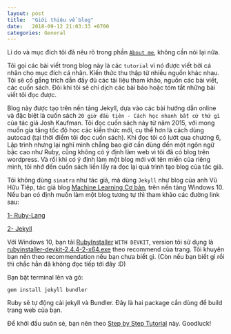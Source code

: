 ```yaml
---
layout: post
title:  "Giới thiệu về blog"
date:   2018-09-12 21:03:33 +0700
categories: General
---
```

Lí do và mục đích tôi đã nêu rõ trong phần [`About me`][About-me], không cần nói lại nữa.

Tôi gọi các bài viết trong blog này là các `tutorial` vì nó được viết bởi cá nhân cho mục đích cá nhân. Kiến thức thu thập từ nhiều nguồn khác nhau. Tôi sẽ cố gắng trích dẫn đầy đủ các tài liệu tham khảo, nguồn các bài viết, các cuốn sách. Đôi khi tôi sẽ chỉ dịch các bài báo hoặc tóm tắt những bài viết tôi đọc được.

Blog này được tạo  trên nền tảng Jekyll, dựa vào các bài hướng dẫn online và đặc biệt là cuốn sách `20 giờ đầu tiên - Cách học nhanh bất cứ thứ gì` của tác giả Josh Kaufman. Tôi đọc cuốn sách này từ năm 2015, với mong muốn gia tăng tốc độ học các kiến thức mới, cụ thể hơn là cách dùng autocad (tại thời điểm tôi đọc cuốn sách). Khi đọc tôi có lướt qua chương 6, Lập trình nhưng lại nghĩ mình chẳng bao giờ cần dùng đến một ngôn ngữ bậc cao như Ruby, cũng không có ý định làm web vì tôi đã có blog trên wordpress. Và rồi khi có ý định làm một blog mới với tên miền của riêng mình, tôi nhớ đến cuốn sách liền lấy ra đọc lại quá trình tạo blog của tác giả.

Tôi không dùng `sinatra` như tác giả, mà dùng `Jekyll` như blog của anh Vũ Hữu Tiệp, tác giả blog [Machine Learning Cơ bản][ml-coban], trên nền tảng Windows 10. Nếu bạn có định muốn làm một blog tương tự thì tham khảo các đường link sau:

[1- Ruby-Lang](https://www.ruby-lang.org/en/downloads/)

[2- Jekyll](https://jekyllrb.com/docs/pages/)

Với Windows 10, bạn tải [RubyInstaller](https://rubyinstaller.org/) `WITH DEVKIT`, version tôi sử dụng là [rubyinstaller-devkit-2.4.4-2-x64.exe](https://github.com/oneclick/rubyinstaller2/releases/download/rubyinstaller-2.4.4-2/rubyinstaller-devkit-2.4.4-2-x64.exe) theo recommend của trang. Tôi khuyên bạn nên theo recommendation nếu bạn chưa biết gì. (Còn nếu bạn biết gì rồi thì chắc hẳn đã không đọc tiếp tới đây :D)

Bạn bật terminal lên và gõ:

	gem install jekyll bundler

Ruby sẽ tự động cài jekyll và Bundler. Đây là hai package cần dùng để build trang web của bạn.

Để khởi đầu suôn sẻ, bạn nên theo [Step by Step Tutorial][step-by-step-tutorial] này. Goodluck!




<!-- You’ll find this post in your `_posts` directory. Go ahead and edit it and re-build the site to see your changes. You can rebuild the site in many different ways, but the most common way is to run `jekyll serve`, which launches a web server and auto-regenerates your site when a file is updated.

To add new posts, simply add a file in the `_posts` directory that follows the convention `YYYY-MM-DD-name-of-post.ext` and includes the necessary front matter. Take a look at the source for this post to get an idea about how it works.

Jekyll also offers powerful support for code snippets:

{% highlight ruby %}
def print_hi(name)
  puts "Hi, #{name}"
end
print_hi('Tom')
#=> prints 'Hi, Tom' to STDOUT.
{% endhighlight %}

Check out the [Jekyll docs][jekyll-docs] for more info on how to get the most out of Jekyll. File all bugs/feature requests at [Jekyll’s GitHub repo][jekyll-gh]. If you have questions, you can ask them on [Jekyll Talk][jekyll-talk]. -->

[About-me]: /aboutme
[ml-coban]: https://machinelearningcoban.com
[step-by-step-tutorial]: https://jekyllrb.com/docs/step-by-step/01-setup/

<!-- [jekyll-docs]: https://jekyllrb.com/docs/home
[jekyll-gh]:   https://github.com/jekyll/jekyll
[jekyll-talk]: https://talk.jekyllrb.com/
 -->